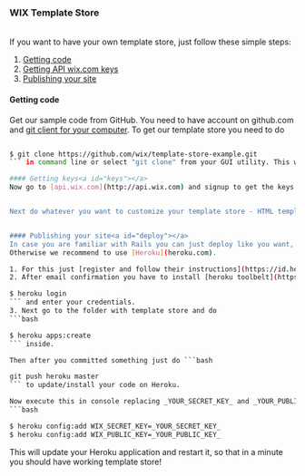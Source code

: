 ### WIX Template Store

<br />
If you want to have your own template store, just follow these simple steps:

1. [Getting code](#getting-code)
2. [Getting API wix.com keys](#keys)
3. [Publishing your site](#deploy)


#### Getting code<a id="getting-code"></a>
Get our sample code from GitHub. You need to have account on github.com and [git client for your computer](http://git-scm.com/downloads). To get our template store you need to do
```bash

$ git clone https://github.com/wix/template-store-example.git
``` in command line or select "git clone" from your GUI utility. This will fetch it to your hard disk drive. Remember folder where it was downloaded, so that you can edit templates later.

#### Getting keys<a id="keys"></a>
Now go to [api.wix.com](http://api.wix.com) and signup to get the keys. You'll get a pair of very long strings called public and secret key. Don't reveal your secret key to anyone and better don't check it in VCS.


Next do whatever you want to customize your template store - HTML templates are in *app/views*, JS/CSS assets are in *app/assets*.


#### Publishing your site<a id="deploy"></a>
In case you are familiar with Rails you can just deploy like you want, it's just a Rails app.
Otherwise we recommend to use [Heroku](heroku.com).

1. For this just [register and follow their instructions](https://id.heroku.com/signup).
2. After email confirmation you have to install [heroku toolbelt](https://toolbelt.heroku.com/) - command line utility to link your code with Heroku account. Do ```bash

$ heroku login
``` and enter your credentials.
3. Next go to the folder with template store and do
```bash

$ heroku apps:create
``` inside.

Then after you committed something just do ```bash

git push heroku master
``` to update/install your code on Heroku.

Now execute this in console replacing _YOUR_SECRET_KEY_ and _YOUR_PUBLIC_KEY_ with your real keys from api.wix.com:
```bash

$ heroku config:add WIX_SECRET_KEY=_YOUR_SECRET_KEY_
$ heroku config:add WIX_PUBLIC_KEY=_YOUR_PUBLIC_KEY_
```

This will update your Heroku application and restart it, so that in a minute you should have working template store!
